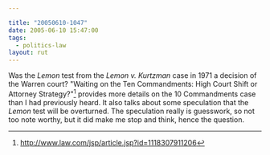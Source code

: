 ```yaml
---

title: "20050610-1047"
date: 2005-06-10 15:47:00
tags:
  - politics-law
layout: rut
---
```


Was the *Lemon* test from the *Lemon v. Kurtzman* case in 1971 a decision of the
Warren court?  "Waiting on the Ten Commandments: High Court Shift or Attorney
Strategy?"[^1] provides more details on the 10 Commandments case than I had
previously heard.  It also talks about some speculation that the *Lemon*
test will be overturned.  The speculation really is guesswork, so not too note
worthy, but it did make me stop and think, hence the question.

[^1]: http://www.law.com/jsp/article.jsp?id=1118307911206

